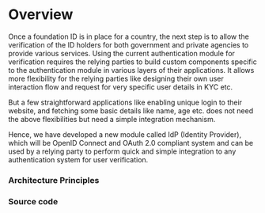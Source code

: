 # Overview

Once a foundation ID is in place for a country, the next step is to allow the verification of the ID holders for both government and private agencies to provide various services. Using the current authentication module for verification requires the relying parties to build custom components specific to the authentication module in various layers of their applications. It allows more flexibility for the relying parties like designing their own user interaction flow and request for very specific user details in KYC etc.

But a few straightforward applications like enabling unique login to their website, and fetching some basic details like name, age etc. does not need the above flexibilities but need a simple integration mechanism.

Hence, we have developed a new module called IdP (Identity Provider), which will be OpenID Connect and OAuth 2.0 compliant system and can be used by a relying party to perform quick and simple integration to any authentication system for user verification.

### Architecture Principles

### Source code
